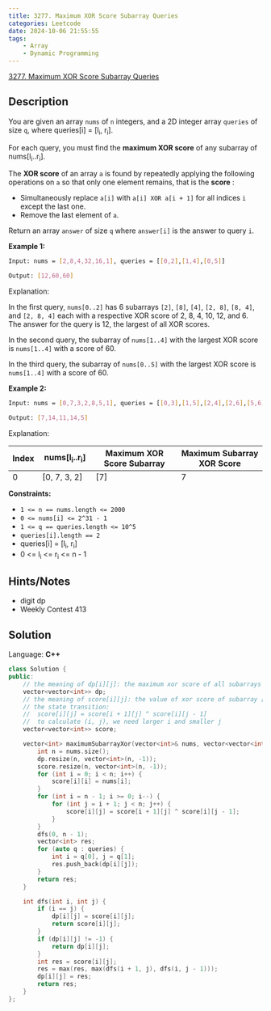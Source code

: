 ```yaml
---
title: 3277. Maximum XOR Score Subarray Queries
categories: Leetcode
date: 2024-10-06 21:55:55
tags:
    - Array
    - Dynamic Programming
---
```


[3277. Maximum XOR Score Subarray Queries](https://leetcode.com/problems/maximum-xor-score-subarray-queries/description/)

## Description

You are given an array `nums` of `n` integers, and a 2D integer array `queries` of size `q`, where queries[i] = [l<sub>i</sub>, r<sub>i</sub>].

For each query, you must find the **maximum XOR score**  of any subarray of nums[l<sub>i</sub>..r<sub>i</sub>].

The **XOR score**  of an array `a` is found by repeatedly applying the following operations on `a` so that only one element remains, that is the **score** :

- Simultaneously replace `a[i]` with `a[i] XOR a[i + 1]` for all indices `i` except the last one.
- Remove the last element of `a`.

Return an array `answer` of size `q` where `answer[i]` is the answer to query `i`.

**Example 1:**

```bash
Input: nums = [2,8,4,32,16,1], queries = [[0,2],[1,4],[0,5]]

Output: [12,60,60]
```

Explanation:

In the first query, `nums[0..2]` has 6 subarrays `[2]`, `[8]`, `[4]`, `[2, 8]`, `[8, 4]`, and `[2, 8, 4]` each with a respective XOR score of 2, 8, 4, 10, 12, and 6. The answer for the query is 12, the largest of all XOR scores.

In the second query, the subarray of `nums[1..4]` with the largest XOR score is `nums[1..4]` with a score of 60.

In the third query, the subarray of `nums[0..5]` with the largest XOR score is `nums[1..4]` with a score of 60.

**Example 2:**

```bash
Input: nums = [0,7,3,2,8,5,1], queries = [[0,3],[1,5],[2,4],[2,6],[5,6]]

Output: [7,14,11,14,5]
```

Explanation:

<table height="70" width="472"><thead><tr><th>Index</th><th>nums[l<sub>i</sub>..r<sub>i</sub>]</th><th>Maximum XOR Score Subarray</th><th>Maximum Subarray XOR Score</th></tr></thead><tbody><tr><td>0</td><td>[0, 7, 3, 2]</td><td>[7]</td><td>7</td></tr><tr><td>1</td><td>[7, 3, 2, 8, 5]</td><td>[7, 3, 2, 8]</td><td>14</td></tr><tr><td>2</td><td>[3, 2, 8]</td><td>[3, 2, 8]</td><td>11</td></tr><tr><td>3</td><td>[3, 2, 8, 5, 1]</td><td>[2, 8, 5, 1]</td><td>14</td></tr><tr><td>4</td><td>[5, 1]</td><td>[5]</td><td>5</td></tr></tbody></table>

**Constraints:**

- `1 <= n == nums.length <= 2000`
- `0 <= nums[i] <= 2^31 - 1`
- `1 <= q == queries.length <= 10^5`
- `queries[i].length == 2`
- queries[i] = [l<sub>i</sub>, r<sub>i</sub>]
- 0 <= l<sub>i</sub> <= r<sub>i</sub> <= n - 1

## Hints/Notes

- digit dp
- Weekly Contest 413

## Solution

Language: **C++**

```C++
class Solution {
public:
    // the meaning of dp[i][j]: the maximum xor score of all subarrays between [i, j]
    vector<vector<int>> dp;
    // the meaning of score[i][j]: the value of xor score of subarray [i, i + 1, ..., j]
    // the state transition:
    //  score[i][j] = score[i + 1][j] ^ score[i][j - 1]
    //  to calculate (i, j), we need larger i and smaller j
    vector<vector<int>> score;

    vector<int> maximumSubarrayXor(vector<int>& nums, vector<vector<int>>& queries) {
        int n = nums.size();
        dp.resize(n, vector<int>(n, -1));
        score.resize(n, vector<int>(n, -1));
        for (int i = 0; i < n; i++) {
            score[i][i] = nums[i];
        }
        for (int i = n - 1; i >= 0; i--) {
            for (int j = i + 1; j < n; j++) {
                score[i][j] = score[i + 1][j] ^ score[i][j - 1];
            }
        }
        dfs(0, n - 1);
        vector<int> res;
        for (auto q : queries) {
            int i = q[0], j = q[1];
            res.push_back(dp[i][j]);
        }
        return res;
    }

    int dfs(int i, int j) {
        if (i == j) {
            dp[i][j] = score[i][j];
            return score[i][j];
        }
        if (dp[i][j] != -1) {
            return dp[i][j];
        }
        int res = score[i][j];
        res = max(res, max(dfs(i + 1, j), dfs(i, j - 1)));
        dp[i][j] = res;
        return res;
    }
};
```
